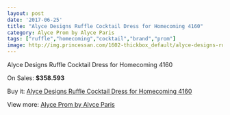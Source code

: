 ```yaml
---
layout: post
date: '2017-06-25'
title: "Alyce Designs Ruffle Cocktail Dress for Homecoming 4160"
category: Alyce Prom by Alyce Paris
tags: ["ruffle","homecoming","cocktail","brand","prom"]
image: http://img.princessan.com/1602-thickbox_default/alyce-designs-ruffle-cocktail-dress-for-homecoming-4160.jpg
---
```

Alyce Designs Ruffle Cocktail Dress for Homecoming 4160

On Sales: **$358.593**
<a href="https://www.princessan.com/en/alyce-prom-by-alyce-paris/744-alyce-designs-ruffle-cocktail-dress-for-homecoming-4160.html"><amp-img layout="responsive" width="600" height="600" src="//img.princessan.com/1602-thickbox_default/alyce-designs-ruffle-cocktail-dress-for-homecoming-4160.jpg" alt="Alyce Designs Ruffle Cocktail Dress for Homecoming 4160 0" /></a>
<a href="https://www.princessan.com/en/alyce-prom-by-alyce-paris/744-alyce-designs-ruffle-cocktail-dress-for-homecoming-4160.html"><amp-img layout="responsive" width="600" height="600" src="//img.princessan.com/1604-thickbox_default/alyce-designs-ruffle-cocktail-dress-for-homecoming-4160.jpg" alt="Alyce Designs Ruffle Cocktail Dress for Homecoming 4160 1" /></a>
<a href="https://www.princessan.com/en/alyce-prom-by-alyce-paris/744-alyce-designs-ruffle-cocktail-dress-for-homecoming-4160.html"><amp-img layout="responsive" width="600" height="600" src="//img.princessan.com/1603-thickbox_default/alyce-designs-ruffle-cocktail-dress-for-homecoming-4160.jpg" alt="Alyce Designs Ruffle Cocktail Dress for Homecoming 4160 2" /></a>

Buy it: [Alyce Designs Ruffle Cocktail Dress for Homecoming 4160](https://www.princessan.com/en/alyce-prom-by-alyce-paris/744-alyce-designs-ruffle-cocktail-dress-for-homecoming-4160.html "Alyce Designs Ruffle Cocktail Dress for Homecoming 4160")

View more: [Alyce Prom by Alyce Paris](https://www.princessan.com/en/8-alyce-prom-by-alyce-paris "Alyce Prom by Alyce Paris")